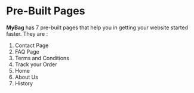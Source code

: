 # Pre-Built Pages

**MyBag** has 7 pre-built pages that help you in getting your website started faster. They are :

1. Contact Page
2. FAQ Page
3. Terms and Conditions
4. Track your Order
5. Home
6. About Us
7. History








